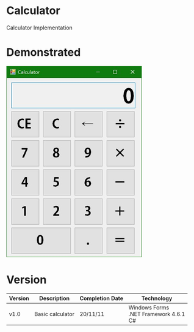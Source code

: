 # Calculator
Calculator Implementation

# Demonstrated
![image](https://github.com/RileyLin91/Calculator/blob/main/Assets/Calculator.jpg)

# Version
| Version | Description | Completion Date | Technology |
| -- | -- | -- | -- |
| v1.0 | Basic calculator | 20/11/11 | Windows Forms <br> .NET Framework 4.6.1 <br> C# |